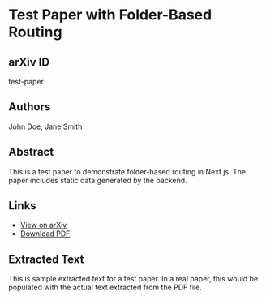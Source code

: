 # Test Paper with Folder-Based Routing

## arXiv ID
test-paper

## Authors
John Doe, Jane Smith

## Abstract
This is a test paper to demonstrate folder-based routing in Next.js. The paper includes static data generated by the backend.

## Links
- [View on arXiv](https://arxiv.org/abs/test-paper)
- [Download PDF](https://arxiv.org/pdf/test-paper.pdf)

## Extracted Text
This is sample extracted text for a test paper. In a real paper, this would be populated with the actual text extracted from the PDF file. 